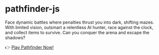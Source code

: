 # pathfinder-js
 Face dynamic battles where penalties thrust you into dark, shifting mazes. With limited vision, outsmart a relentless AI hunter, race against the clock, and collect items to survive. Can you conquer the arena and escape the shadows?

👉 [Play Pathfinder Now!](https://yangsnapify.github.io/pathfinder-js/)